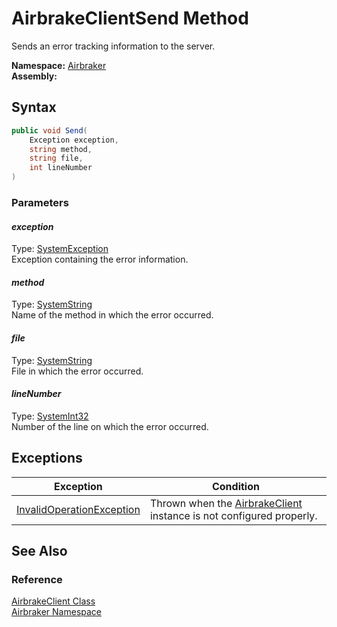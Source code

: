 AirbrakeClientSend Method
=========================
Sends an error tracking information to the server.

**Namespace:** [Airbraker][1]  
**Assembly:**

Syntax
------

```csharp
public void Send(
	Exception exception,
	string method,
	string file,
	int lineNumber
)
```

### Parameters

#### *exception*
Type: [SystemException][2]  
Exception containing the error information.

#### *method*
Type: [SystemString][3]  
Name of the method in which the error occurred.

#### *file*
Type: [SystemString][3]  
File in which the error occurred.

#### *lineNumber*
Type: [SystemInt32][4]  
Number of the line on which the error occurred.


Exceptions
----------

Exception                      | Condition                                                                
------------------------------ | ------------------------------------------------------------------------ 
[InvalidOperationException][5] | Thrown when the [AirbrakeClient][6] instance is not configured properly. 


See Also
--------

### Reference
[AirbrakeClient Class][6]  
[Airbraker Namespace][1]  

[1]: ../README.md
[2]: http://msdn.microsoft.com/en-us/library/c18k6c59
[3]: http://msdn.microsoft.com/en-us/library/s1wwdcbf
[4]: http://msdn.microsoft.com/en-us/library/td2s409d
[5]: http://msdn.microsoft.com/en-us/library/2asft85a
[6]: README.md